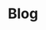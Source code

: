 ---
title: Blog
type: landing

design:
  spacing: "6rem"

sections:
  - block: collection
    content:
      title: Blog Posts
      subtitle: ''
      text: ''
      count: 0
      filters:
        folders:
          - blog
        author: ""
        category: ""
        tag: ""
        exclude_featured: false
        exclude_future: false
        exclude_past: false
        publication_type: ""
      offset: 0
      order: desc
    design:
      view: card
      columns: 2
---